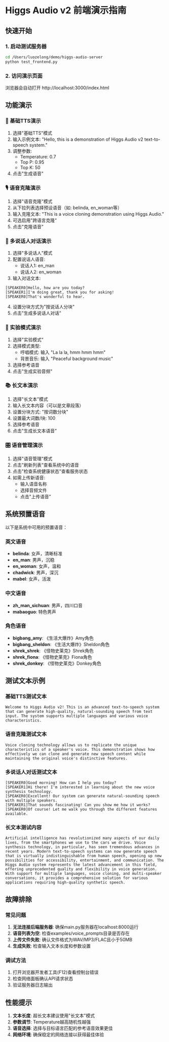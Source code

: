 # Higgs Audio v2 前端演示指南

## 快速开始

### 1. 启动测试服务器
```bash
cd /Users/luozelong/demo/higgs-audio-server
python test_frontend.py
```

### 2. 访问演示页面
浏览器会自动打开 http://localhost:3000/index.html

## 功能演示

### 📝 基础TTS演示
1. 选择"基础TTS"模式
2. 输入示例文本: "Hello, this is a demonstration of Higgs Audio v2 text-to-speech system."
3. 调整参数:
   - Temperature: 0.7
   - Top P: 0.95 
   - Top K: 50
4. 点击"生成语音"

### 🎙️ 语音克隆演示  
1. 选择"语音克隆"模式
2. 从下拉列表选择预设语音（如: belinda, en_woman等）
3. 输入克隆文本: "This is a voice cloning demonstration using Higgs Audio."
4. 可选启用"跨语言克隆"
5. 点击"克隆语音"

### 👥 多说话人对话演示
1. 选择"多说话人"模式  
2. 配置说话人语音:
   - 说话人1: en_man
   - 说话人2: en_woman
3. 输入对话文本:
```
[SPEAKER0]Hello, how are you today?
[SPEAKER1]I'm doing great, thank you for asking!
[SPEAKER0]That's wonderful to hear.
```
4. 设置分块方式为"按说话人分块"
5. 点击"生成多说话人对话"

### 🎵 实验模式演示
1. 选择"实验模式"
2. 选择模式类型:
   - 哼唱模式: 输入 "La la la, hmm hmm hmm"
   - 背景音乐: 输入 "Peaceful background music"
3. 选择参考语音
4. 点击"生成实验音频"

### 📚 长文本演示
1. 选择"长文本"模式
2. 输入长文本内容（可以是文章段落）
3. 设置分块方式: "按词数分块"
4. 设置最大词数/块: 100
5. 选择参考语音
6. 点击"生成长文本语音"

### 🎛️ 语音管理演示
1. 选择"语音管理"模式
2. 点击"刷新列表"查看系统中的语音
3. 点击"检查系统健康状态"查看服务状态
4. 如需上传新语音:
   - 输入语音名称
   - 选择音频文件
   - 点击"上传语音"

## 系统预置语音

以下是系统中可用的预置语音：

### 英文语音
- **belinda**: 女声，清晰标准
- **en_man**: 男声，沉稳
- **en_woman**: 女声，温和
- **chadwick**: 男声，深沉
- **mabel**: 女声，活泼

### 中文语音  
- **zh_man_sichuan**: 男声，四川口音
- **mabaoguo**: 特色男声

### 角色语音
- **bigbang_amy**: 《生活大爆炸》Amy角色
- **bigbang_sheldon**: 《生活大爆炸》Sheldon角色
- **shrek_shrek**: 《怪物史莱克》Shrek角色
- **shrek_fiona**: 《怪物史莱克》Fiona角色
- **shrek_donkey**: 《怪物史莱克》Donkey角色

## 测试文本示例

### 基础TTS测试文本
```
Welcome to Higgs Audio v2! This is an advanced text-to-speech system that can generate high-quality, natural-sounding speech from text input. The system supports multiple languages and various voice characteristics.
```

### 语音克隆测试文本
```
Voice cloning technology allows us to replicate the unique characteristics of a speaker's voice. This demonstration shows how effectively we can clone and generate new speech content while maintaining the original voice's distinctive features.
```

### 多说话人对话测试文本
```
[SPEAKER0]Good morning! How can I help you today?
[SPEAKER1]Hi there! I'm interested in learning about the new voice synthesis technology.
[SPEAKER0]Excellent! Our system can generate natural-sounding speech with multiple speakers.
[SPEAKER1]That sounds fascinating! Can you show me how it works?
[SPEAKER0]Of course! Let me walk you through the different features available.
```

### 长文本测试内容
```
Artificial intelligence has revolutionized many aspects of our daily lives, from the smartphones we use to the cars we drive. Voice synthesis technology, in particular, has seen tremendous advances in recent years. Modern text-to-speech systems can now generate speech that is virtually indistinguishable from human speech, opening up new possibilities for accessibility, entertainment, and communication. The Higgs Audio system represents the latest advancement in this field, offering unprecedented quality and flexibility in voice generation. With support for multiple languages, voice cloning, and multi-speaker conversations, it provides a comprehensive solution for various applications requiring high-quality synthetic speech.
```

## 故障排除

### 常见问题
1. **无法连接后端服务器**: 确保main.py服务器在localhost:8000运行
2. **语音列表为空**: 检查examples/voice_prompts目录是否存在
3. **上传文件失败**: 确认文件格式为WAV/MP3/FLAC且小于50MB
4. **生成失败**: 检查输入文本长度和参数设置

### 调试方法
1. 打开浏览器开发者工具(F12)查看控制台错误
2. 检查网络面板确认API请求状态
3. 验证服务器日志输出

## 性能提示

1. **文本长度**: 超长文本建议使用"长文本"模式
2. **参数调节**: Temperature越高随机性越强
3. **语音选择**: 选择与目标语言匹配的参考语音效果更佳
4. **网络环境**: 确保稳定的网络连接以获得最佳体验